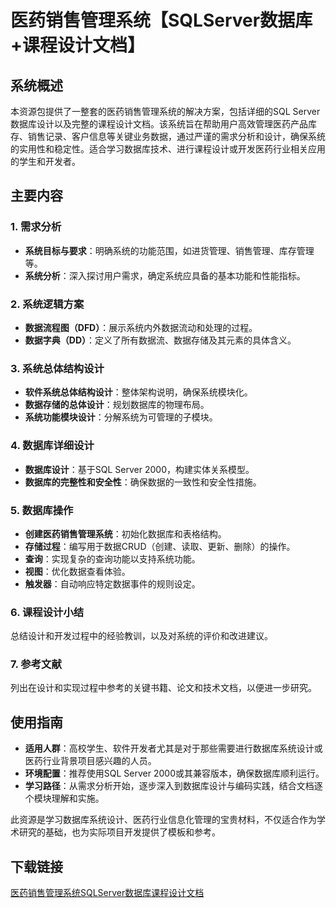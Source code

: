# 医药销售管理系统【SQLServer数据库+课程设计文档】

## 系统概述

本资源包提供了一整套的医药销售管理系统的解决方案，包括详细的SQL Server数据库设计以及完整的课程设计文档。该系统旨在帮助用户高效管理医药产品库存、销售记录、客户信息等关键业务数据，通过严谨的需求分析和设计，确保系统的实用性和稳定性。适合学习数据库技术、进行课程设计或开发医药行业相关应用的学生和开发者。

## 主要内容

### 1. 需求分析
- **系统目标与要求**：明确系统的功能范围，如进货管理、销售管理、库存管理等。
- **系统分析**：深入探讨用户需求，确定系统应具备的基本功能和性能指标。

### 2. 系统逻辑方案
- **数据流程图（DFD）**：展示系统内外数据流动和处理的过程。
- **数据字典（DD）**：定义了所有数据流、数据存储及其元素的具体含义。

### 3. 系统总体结构设计
- **软件系统总体结构设计**：整体架构说明，确保系统模块化。
- **数据存储的总体设计**：规划数据库的物理布局。
- **系统功能模块设计**：分解系统为可管理的子模块。

### 4. 数据库详细设计
- **数据库设计**：基于SQL Server 2000，构建实体关系模型。
- **数据库的完整性和安全性**：确保数据的一致性和安全性措施。

### 5. 数据库操作
- **创建医药销售管理系统**：初始化数据库和表格结构。
- **存储过程**：编写用于数据CRUD（创建、读取、更新、删除）的操作。
- **查询**：实现复杂的查询功能以支持系统功能。
- **视图**：优化数据查看体验。
- **触发器**：自动响应特定数据事件的规则设定。

### 6. 课程设计小结
总结设计和开发过程中的经验教训，以及对系统的评价和改进建议。

### 7. 参考文献
列出在设计和实现过程中参考的关键书籍、论文和技术文档，以便进一步研究。

## 使用指南

- **适用人群**：高校学生、软件开发者尤其是对于那些需要进行数据库系统设计或医药行业背景项目感兴趣的人员。
- **环境配置**：推荐使用SQL Server 2000或其兼容版本，确保数据库顺利运行。
- **学习路径**：从需求分析开始，逐步深入到数据库设计与编码实践，结合文档逐个模块理解和实施。

此资源是学习数据库系统设计、医药行业信息化管理的宝贵材料，不仅适合作为学术研究的基础，也为实际项目开发提供了模板和参考。

## 下载链接

[医药销售管理系统SQLServer数据库课程设计文档](https://pan.quark.cn/s/4dfb214f3078)